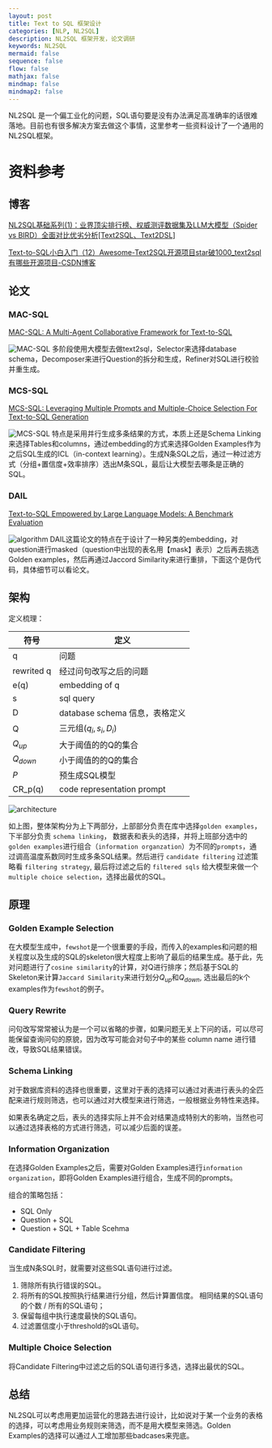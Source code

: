 ```yaml
---
layout: post
title: Text to SQL 框架设计
categories: [NLP, NL2SQL]
description: NL2SQL 框架开发，论文调研
keywords: NL2SQL
mermaid: false
sequence: false
flow: false
mathjax: false
mindmap: false
mindmap2: false
---
```

NL2SQL 是一个偏工业化的问题，SQL语句要是没有办法满足高准确率的话很难落地。目前也有很多解决方案去做这个事情，这里参考一些资料设计了一个通用的NL2SQL框架。

# 资料参考
## 博客
[NL2SQL基础系列(1)：业界顶尖排行榜、权威测评数据集及LLM大模型（Spider vs BIRD）全面对比优劣分析[Text2SQL、Text2DSL]](https://blog.csdn.net/sinat_39620217/article/details/137603846)

[Text-to-SQL小白入门（12）Awesome-Text2SQL开源项目star破1000_text2sql有哪些开源项目-CSDN博客](https://blog.csdn.net/qq_40755094/article/details/138376985)

## 论文
### MAC-SQL
[MAC-SQL: A Multi-Agent Collaborative Framework for Text-to-SQL](https://arxiv.org/pdf/2312.11242)

![MAC-SQL](/images/posts/nl2sql/mac-sql.png)
多阶段使用大模型去做text2sql，Selector来选择database schema，Decomposer来进行Question的拆分和生成，Refiner对SQL进行校验并重生成。
### MCS-SQL
[MCS-SQL: Leveraging Multiple Prompts and Multiple-Choice Selection For Text-to-SQL Generation](https://arxiv.org/pdf/2405.07467)

![MCS-SQL](/images/posts/nl2sql/mcs-sql.png)
特点是采用并行生成多条结果的方式，本质上还是Schema Linking来选择Tables和columns，通过embedding的方式来选择Golden Examples作为之后SQL生成的ICL（in-context learning）。生成N条SQL之后，通过一种过滤方式（分组+置信度+效率排序）选出M条SQL，最后让大模型去哪条是正确的SQL。

### DAIL
[Text-to-SQL Empowered by Large Language Models: A Benchmark Evaluation](https://arxiv.org/pdf/2308.15363)

![algorithm](/images/posts/nl2sql/dail_algorithm.png)
DAIL这篇论文的特点在于设计了一种另类的embedding，对question进行masked（question中出现的表名用【mask】表示）之后再去挑选Golden examples，然后再通过Jaccord Similarity来进行重排，下面这个是伪代码，具体细节可以看论文。

## 架构
定义梳理：

|符号|定义|
|---|---|
|q|问题|
|rewrited q|经过问句改写之后的问题|
|e(q)|embedding of q|
|s|sql query|
|D|database schema 信息，表格定义|
|Q|三元组$(q_i, s_i, D_i)$|
|$Q_{up}$| 大于阈值的的Q的集合|
|$Q_{down}$| 小于阈值的的Q的集合|
|$P$ | 预生成SQL模型|
|CR_p(q)| code representation prompt|

![architecture](/images/posts/nl2sql/nl2sql_advanced.png)

如上图，整体架构分为上下两部分，上部部分负责在库中选择`golden examples`，下半部分负责 `schema linking`， 数据表和表头的选择，并将上班部分选中的`golden examples`进行组合（`information organzation`）为不同的`prompts`，通过调高温度系数同时生成多条SQL结果。然后进行 `candidate filtering` 过滤策略看 `filtering strategy`, 最后将过滤之后的 `filtered sqls` 给大模型来做一个`multiple choice selection`，选择出最优的SQL。

## 原理
### Golden Example Selection
在大模型生成中，`fewshot`是一个很重要的手段，而传入的examples和问题的相关程度以及生成的SQL的skeleton很大程度上影响了最后的结果生成。基于此，先对问题进行了`cosine similarity`的计算，对Q进行排序；然后基于SQL的Skeleton来计算`Jaccard Similarity`来进行划分$Q_{up}$和$Q_{down}$, 选出最后的k个examples作为`fewshot`的例子。

### Query Rewrite
问句改写常常被认为是一个可以省略的步骤，如果问题无关上下问的话，可以尽可能保留查询问句的原貌，因为改写可能会对句子中的某些 column name 进行错改，导致SQL结果错误。

### Schema Linking
对于数据库资料的选择也很重要，这里对于表的选择可以通过对表进行表头的全匹配来进行规则筛选，也可以通过对大模型来进行筛选，一般根据业务特性来选择。

如果表名确定之后，表头的选择实际上并不会对结果造成特别大的影响，当然也可以通过选择表格的方式进行筛选，可以减少后面的误差。

### Information Organization
在选择Golden Examples之后，需要对Golden Examples进行`information organization`，即将Golden Examples进行组合，生成不同的prompts。

组合的策略包括：
- SQL Only 
- Question + SQL
- Question + SQL + Table Scehma

### Candidate Filtering
当生成N条SQL时，就需要对这些SQL语句进行过滤。
1. 筛除所有执行错误的SQL。
2. 将所有的SQL按照执行结果进行分组，然后计算置信度。 相同结果的SQL语句的个数 /  所有的SQL语句；
3. 保留每组中执行速度最快的SQL语句。
4. 过滤置信度小于threshold的sQL语句。

### Multiple Choice Selection
将Candidate Filtering中过滤之后的SQL语句进行多选，选择出最优的SQL。


## 总结
NL2SQL可以考虑用更加运营化的思路去进行设计，比如说对于某一个业务的表格的选择，可以考虑用业务规则来筛选，而不是用大模型来筛选。Golden Examples的选择可以通过人工增加那些badcases来兜底。

